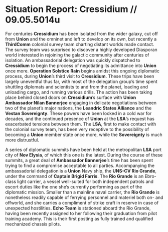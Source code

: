 # Situation Report: Cressidium // 09.05.5014u
For centuries **Cressidium** has been isolated from the wider galaxy, cut off from **Union** and the omninet and left to develop on its own, but recently a **ThirdComm** colonial survey team charting distant worlds made contact. The survey team was surprised to discover a highly developed Diasporan world interested in rejoining the galactic community after centuries of isolation. An ambassadorial delegation was quickly dispatched to **Cressidium** to begin the process of negotiating its admittance into **Union** once more. **Operation Solstice Rain** begins amidst this ongoing diplomatic process, during **Union**’s third visit to **Cressidium**. These trips have been largely uneventful thus far, with most of the delegation group’s time spent shuttling diplomats and scientists to and from the planet, loading and unloading cargo, and running various drills. The action has been taking place behind closed doors on **Cressidium**’s surface with **Union Ambassador Nilan Bannerjee** engaging in delicate negotiations between two of the planet’s major nations, the **Leandric States Alliance** and the **Vestan Sovereignty**. These powers have been locked in a cold war for decades, and the continued presence of **Union** at the **LSA**’s request has exacerbated tensions between them. The **LSA**, first to make contact with the colonial survey team, has been very receptive to the possibility of becoming a **Union** member state once more, while the **Sovereignty** is much more distrustful.

A series of diplomatic summits have been held at the metropolitan **LSA** port city of **Nov Elysia**, of which this one is the latest. During the course of these summits, a great deal of **Ambassador Bannerjee**’s time has been spent trying to find a compromise acceptable to all parties. Accompanying the ambassadorial delegation is a **Union** Navy ship, the **UNS-CV Rio Grande**, under the command of **Captain Brigid Farris**. The **Rio Grande** is an Ebro-class light carrier, a vessel well-suited for both independent patrols and escort duties like the one she’s currently performing as part of the diplomatic mission. Smaller than a mainline naval carrier, the **Rio Grande** is nonetheless readily capable of ferrying personnel and materiel both on- and offworld, and she carries a compliment of strike craft in reserve in case of unexpected hostilities. **Echo Team** is stationed aboard the Rio Grande, having been recently assigned to her following their graduation from pilot training academy. This is their first posting as fully trained and qualified mechanized chassis pilots.
